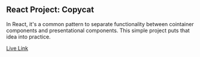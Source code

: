 ## React Project: Copycat

In React, it's a common pattern to separate functionality between cointainer components and presentational components. This simple project puts that idea into practice. 

[Live Link](https://creativehims.github.io/copycat/)
